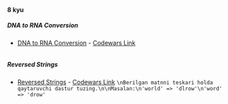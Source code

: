 #### 8 kyu

##### DNA to RNA Conversion
- [DNA to RNA Conversion](8_kyu/task1.dart) - [Codewars Link](https://www.codewars.com/kata/5556282156230d0e5e000089)
```

```

##### Reversed Strings
- [Reversed Strings](8_kyu/task2.dart) - [Codewars Link](https://www.codewars.com/kata/5168bb5dfe9a00b126000018)
`\nBerilgan matnni teskari holda qaytaruvchi dastur tuzing.\n\nMasalan:\n'world' => 'dlrow'\n'word' => 'drow'`